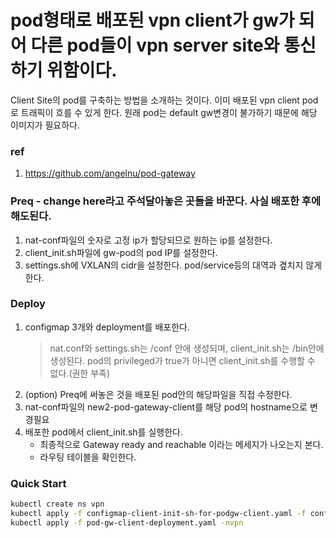# pod형태로 배포된 vpn client가 gw가 되어 다른 pod들이 vpn server site와 통신하기 위함이다.
Client Site의 pod를 구축하는 방법을 소개하는 것이다.
이미 배포된 vpn client pod로 트래픽이 흐를 수 있게 한다.
원래 pod는 default gw변경이 불가하기 때문에 해당 이미지가 필요하다.

### ref
1. https://github.com/angelnu/pod-gateway

### Preq - change here라고 주석달아놓은 곳들을 바꾼다. 사실 배포한 후에 해도된다.
1. nat-conf파일의 숫자로 고정 ip가 할당되므로 원하는 ip를 설정한다.
2. client_init.sh파일에 gw-pod의 pod IP를 설정한다.
3. settings.sh에 VXLAN의 cidr을 설정한다. pod/service등의 대역과 곂치지 않게 한다.

### Deploy
1. configmap 3개와 deployment를 배포한다.
    > nat.conf와 settings.sh는 /conf 안에 생성되며, client_init.sh는 /bin안에 생성된다.
    > pod의 privileged가 true가 아니면 client_init.sh를 수행할 수 없다.(권한 부족)
2. (option) Preq에 써놓은 것을 배포된 pod안의 해당파일을 직접 수정한다.
3. nat-conf파일의 new2-pod-gateway-client를 해당 pod의 hostname으로 변경필요
4. 배포한 pod에서 client_init.sh를 실행한다.
    - 최종적으로 Gateway ready and reachable 이라는 메세지가 나오는지 본다.
    - 라우팅 테이블을 확인한다.

### Quick Start
```bash
kubectl create ns vpn
kubectl apply -f configmap-client-init-sh-for-podgw-client.yaml -f configmap-nat-conf-for-podgw-client.yaml -f configmap-settings-sh-for-podgw-client.yaml -nvpn
kubectl apply -f pod-gw-client-deployment.yaml -nvpn
```
